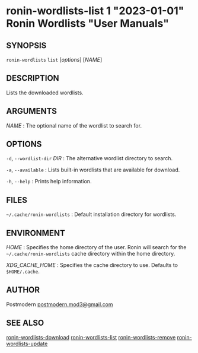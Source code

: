 # ronin-wordlists-list 1 "2023-01-01" Ronin Wordlists "User Manuals"

## SYNOPSIS

`ronin-wordlists` `list` [*options*] [*NAME*]

## DESCRIPTION

Lists the downloaded wordlists.

## ARGUMENTS

*NAME*
: The optional name of the wordlist to search for.

## OPTIONS

`-d`, `--wordlist-dir` *DIR*
: The alternative wordlist directory to search.

`-a`, `--available`
: Lists built-in wordlists that are available for download.

`-h`, `--help`
: Prints help information.

## FILES

`~/.cache/ronin-wordlists`
: Default installation directory for wordlists.

## ENVIRONMENT

*HOME*
: Specifies the home directory of the user. Ronin will search for the
  `~/.cache/ronin-wordlists` cache directory within the home directory.

*XDG_CACHE_HOME*
: Specifies the cache directory to use. Defaults to `$HOME/.cache`.

## AUTHOR

Postmodern <postmodern.mod3@gmail.com>

## SEE ALSO

[ronin-wordlists-download](ronin-wordlists-download.1.md) [ronin-wordlists-list](ronin-wordlists-list.1.md) [ronin-wordlists-remove](ronin-wordlists-remove.1.md) [ronin-wordlists-update](ronin-wordlists-update.1.md)